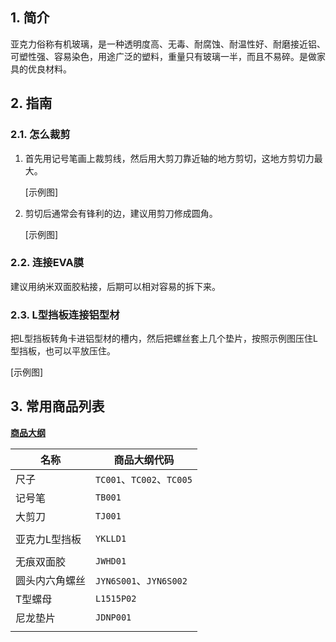 ## 1. 简介

亚克力俗称有机玻璃，是一种透明度高、无毒、耐腐蚀、耐温性好、耐磨接近铝、可塑性强、容易染色，用途广泛的塑料，重量只有玻璃一半，而且不易碎。是做家具的优良材料。

## 2. 指南

### 2.1. 怎么裁剪
	
1. 首先用记号笔画上裁剪线，然后用大剪刀靠近轴的地方剪切，这地方剪切力最大。
	
	[示例图]
	
2. 剪切后通常会有锋利的边，建议用剪刀修成圆角。
	
	[示例图]

### 2.2. 连接EVA膜

建议用纳米双面胶粘接，后期可以相对容易的拆下来。

### 2.3. L型挡板连接铝型材

把L型挡板转角卡进铝型材的槽内，然后把螺丝套上几个垫片，按照示例图压住L型挡板，也可以平放压住。

[示例图]

## 3. 常用商品列表

**[商品大纲](../商品大纲.md)**

| 名称 | 商品大纲代码 |
| - | - |
| 尺子 | `TC001`、`TC002`、`TC005` |
| 记号笔 | `TB001` |
| 大剪刀 | `TJ001` |
| | |
| 亚克力L型挡板 | `YKLLD1` |
| | |
| 无痕双面胶 | `JWHD01` |
| 圆头内六角螺丝 | `JYN6S001`、`JYN6S002` |
| T型螺母 | `L1515P02` |
| 尼龙垫片 | `JDNP001` |
| | |